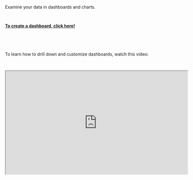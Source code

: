 <div class="container-fluid">
<div class="col-sm-12 col-md-6">

<p>Examine your data in dashboards and charts.</p>
<p>&nbsp;</p>
<a href="../dashboards/untitled-dashboard/create"><strong>To create a dashboard, click here!</strong> </a>
<p>&nbsp;</p>
<p>&nbsp;</p>
<p>To learn how to drill down and customize dashboards, watch this video:
<p>&nbsp;</p>

<iframe src="https://players.brightcove.net/1971571333001/default_default/index.html?videoId=6154498320001" width="600" height="340" allowfullscreen="" webkitallowfullscreen="" mozallowfullscreen=""></iframe>
&nbsp;
</div>
</div>
